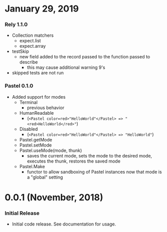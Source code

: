 # January 29, 2019
### Rely 1.1.0
* Collection matchers
  * expect.list
  * expect.array
* testSkip
  * new field added to the record passed to the function passed to describe
    * this may cause additional warning 9's
* skipped tests are not run

### Pastel 0.1.0
* Added support for modes
  * Terminal
    * previous behavior
  * HumanReadable
    * (```<Pastel color=red>"HelloWorld"</Pastel> => "<red>HelloWorld</red>"```)
  * Disabled
    * (```<Pastel color=red>"HelloWorld"</Pastel> => "HelloWorld"```)
  * Pastel.getMode
  * Pastel.setMode
  * Pastel.useMode(mode, thunk)
    * saves the current mode, sets the mode to the desired mode, executes the thunk, restores the saved mode
  * Pastel.Make
    * functor to allow sandboxing of Pastel instances now that mode is a "global" setting

# 0.0.1 (November, 2018)

### Initial Release

* Initial code release. See documentation for usage.

